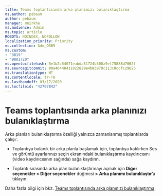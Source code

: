 ```yaml
---
title: Teams toplantısında arka planınızı bulanıklaştırma
ms.author: pebaum
author: pebaum
manager: mnirkhe
ms.audience: Admin
ms.topic: article
ROBOTS: NOINDEX, NOFOLLOW
localization_priority: Priority
ms.collection: Adm_O365
ms.custom:
- "3815"
- "9001720"
ms.openlocfilehash: 5e1b2c54071eabda51724b300a9ef75888d7062f
ms.sourcegitcommit: 09a46448411022829e4b83879c113c0ccfc29625
ms.translationtype: HT
ms.contentlocale: tr-TR
ms.lasthandoff: 03/17/2020
ms.locfileid: "42707842"
---
```

# <a name="blur-your-background-in-a-teams-meeting"></a>Teams toplantısında arka planınızı bulanıklaştırma

Arka planları bulanıklaştırma özelliği yalnızca zamanlanmış toplantılarda çalışır.

- Toplantıya bulanık bir arka planla başlamak için, toplantıya katılırken Ses ve görüntü ayarlarınızı seçin ekranındaki bulanıklaştırma kaydırıcısını (video kaydırıcısının sağında) sağa kaydırın.

- Toplantı sırasında arka plan bulanıklaştırmayı açmak için **Diğer seçenekler > Diğer seçenekler** düğmesi **> Arka planımı bulanıklaştır**’a tıklayın.

Daha fazla bilgi için bkz. [Teams toplantısında arka planınızı bulanıklaştırma](https://support.office.com/article/Blur-your-background-in-a-Teams-meeting-f77a2381-443a-499d-825e-509a140f4780).